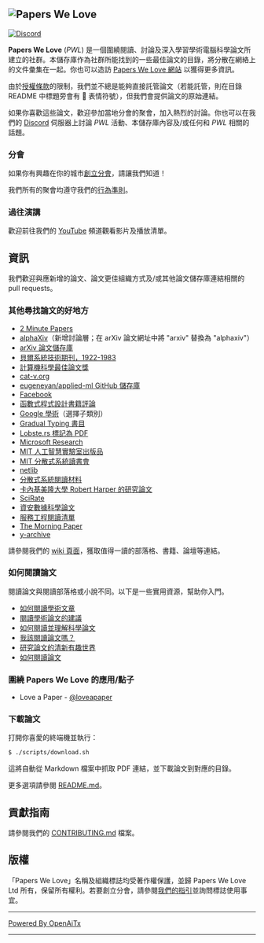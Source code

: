 ## ![Papers We Love](http://paperswelove.org/images/logo-top.svg)

 [![Discord](https://img.shields.io/static/v1?label=Discord&message=join%20us!&color=mediumslateblue)](https://discord.gg/Tu2VynkRWV)

**Papers We Love** (*PWL*) 是一個圍繞閱讀、討論及深入學習學術電腦科學論文所建立的社群。本儲存庫作為社群所能找到的一些最佳論文的目錄，將分散在網絡上的文件彙集在一起。你也可以造訪 [Papers We Love 網站](http://paperswelove.org/) 以獲得更多資訊。

由於[授權條款](https://github.com/papers-we-love/papers-we-love/blob/master/.github/CONTRIBUTING.md#respect-content-licenses)的限制，我們並不總是能夠直接託管論文（若能託管，則在目錄 README 中標題旁會有 :scroll: 表情符號），但我們會提供論文的原始連結。

如果你喜歡這些論文，歡迎參加當地分會的聚會，加入熱烈的討論。你也可以在我們的 [Discord](https://discord.gg/Tu2VynkRWV) 伺服器上討論 *PWL* 活動、本儲存庫內容及/或任何和 *PWL* 相關的話題。

### 分會

如果你有興趣在你的城市[創立分會](https://github.com/papers-we-love/organizers)，請讓我們知道！

我們所有的聚會均遵守我們的[行為準則](CODE_OF_CONDUCT.md)。

### 過往演講

歡迎前往我們的 [YouTube](https://www.youtube.com/user/PapersWeLove) 頻道觀看影片及播放清單。

## 資訊

我們歡迎與應新增的論文、論文更佳組織方式及/或其他論文儲存庫連結相關的 pull requests。

### 其他尋找論文的好地方

* [2 Minute Papers](https://www.youtube.com/user/keeroyz)
* [alphaXiv](https://www.alphaxiv.org/)（新增討論層；在 arXiv 論文網址中將 "arxiv" 替換為 "alphaxiv"）
* [arXiv 論文儲存庫](http://arxiv.org/)
* [貝爾系統技術期刊，1922-1983](https://www.bell-labs.com/our-research/technical-journal/)
* [計算機科學最佳論文獎](http://jeffhuang.com/best_paper_awards.html)
* [cat-v.org](http://doc.cat-v.org/)
* [eugeneyan/applied-ml GitHub 儲存庫](https://github.com/eugeneyan/applied-ml)
* [Facebook](https://research.facebook.com/publications/)
* [函數式程式設計書籍評論](http://alexott.net/en/fp/books/)
* [Google 學術](http://scholar.google.com/citations?view_op=top_venues&hl=en&vq=eng)（選擇子類別）
* [Gradual Typing 書目](http://samth.github.io/gradual-typing-bib/)
* [Lobste.rs 標記為 PDF](https://lobste.rs/t/pdf)
* [Microsoft Research](https://www.microsoft.com/en-us/research/publications/)
* [MIT 人工智慧實驗室出版品](http://dspace.mit.edu/handle/1721.1/39813)
* [MIT 分散式系統讀書會](http://dsrg.pdos.csail.mit.edu/)
* [netlib](http://www.netlib.org/)
* [分散式系統閱讀材料](http://christophermeiklejohn.com/distributed/systems/2013/07/12/readings-in-distributed-systems.html)
* [卡內基美隆大學 Robert Harper 的研究論文](https://www.cs.cmu.edu/~rwh/papers/index.html)
* [SciRate](https://scirate.com/)
* [資安數據科學論文](http://www.covert.io/the-definitive-security-datascience-and-machinelearning-guide/)
* [服務工程閱讀清單](https://github.com/mmcgrana/services-engineering)
* [The Morning Paper](http://blog.acolyer.org/)
* [y-archive](http://yarchive.net/comp/index.html)

請參閱我們的 [wiki 頁面](https://github.com/papers-we-love/papers-we-love/wiki/Other-Good-Sources-of-Reading-Material)，獲取值得一讀的部落格、書籍、論壇等連結。

### 如何閱讀論文

閱讀論文與閱讀部落格或小說不同。以下是一些實用資源，幫助你入門。

* [如何閱讀學術文章](http://organizationsandmarkets.com/2010/08/31/how-to-read-an-academic-article/)
* [閱讀學術論文的建議](https://userpages.umbc.edu/~akmassey/posts/2012-02-15-advice-on-reading-academic-papers.html)
* [如何閱讀並理解科學論文](http://violentmetaphors.com/2013/08/25/how-to-read-and-understand-a-scientific-paper-2/)
* [我該閱讀論文嗎？](http://michaelrbernste.in/2014/10/21/should-i-read-papers.html)
* [研究論文的清新有趣世界](https://www.youtube.com/watch?v=8eRx5Wo3xYA)
* [如何閱讀論文](http://ccr.sigcomm.org/online/files/p83-keshavA.pdf)

### 圍繞 Papers We Love 的應用/點子

* Love a Paper - [@loveapaper](https://twitter.com/loveapaper)

### 下載論文

打開你喜愛的終端機並執行：

```bash
$ ./scripts/download.sh
```

這將自動從 Markdown 檔案中抓取 PDF 連結，並下載論文到對應的目錄。

更多選項請參閱 [README.md](./scripts/README.md)。

## 貢獻指南

請參閱我們的 [CONTRIBUTING.md](https://github.com/papers-we-love/papers-we-love/blob/master/.github/CONTRIBUTING.md) 檔案。

## 版權

「Papers We Love」名稱及組織標誌均受著作權保護，並歸 Papers We Love Ltd 所有，保留所有權利。若要創立分會，請參閱[我們的指引](https://github.com/papers-we-love/papers-we-love/wiki/Creating-a-PWL-chapter)並詢問標誌使用事宜。

---

[Powered By OpenAiTx](https://github.com/OpenAiTx/OpenAiTx)

---